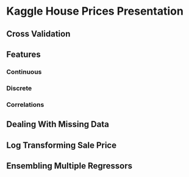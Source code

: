 # Kaggle House Prices Presentation

## Cross Validation

## Features
### Continuous
### Discrete
### Correlations

## Dealing With Missing Data

## Log Transforming Sale Price

## Ensembling Multiple Regressors
